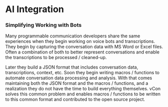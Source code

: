 # AI Integration

### Simplifying Working with Bots

Many programmable communication developers share the same experiences when they begin working on voice bots and transcriptions. They begin by capturing the conversation data with MS Word or Excel files. Often a combination of both to better represent conversations and enable the transcriptions to be processed / cleaned-up.

Later they build a JSON format that includes conversation data, transcriptions, context, etc. Soon they begin writing macros / functions to automate conversation data processing and analysis. With that comes maintaining both the JSON format and the macros / functions, and a realization they do not have the time to build everything themselves. vCon solves this common problem and enables macros / functions to be written to this common format and contributed to the open source project.

